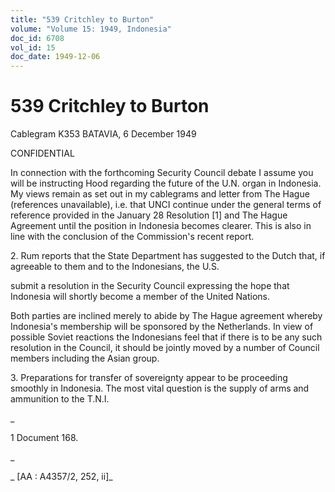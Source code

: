 ```yaml
---
title: "539 Critchley to Burton"
volume: "Volume 15: 1949, Indonesia"
doc_id: 6708
vol_id: 15
doc_date: 1949-12-06
---
```


# 539 Critchley to Burton

Cablegram K353 BATAVIA, 6 December 1949

CONFIDENTIAL

In connection with the forthcoming Security Council debate I assume you will be instructing Hood regarding the future of the U.N. organ in Indonesia. My views remain as set out in my cablegrams and letter from The Hague (references unavailable), i.e. that UNCI continue under the general terms of reference provided in the January 28 Resolution [1] and The Hague Agreement until the position in Indonesia becomes clearer. This is also in line with the conclusion of the Commission's recent report.

2\. Rum reports that the State Department has suggested to the Dutch that, if agreeable to them and to the Indonesians, the U.S.

submit a resolution in the Security Council expressing the hope that Indonesia will shortly become a member of the United Nations.

Both parties are inclined merely to abide by The Hague agreement whereby Indonesia's membership will be sponsored by the Netherlands. In view of possible Soviet reactions the Indonesians feel that if there is to be any such resolution in the Council, it should be jointly moved by a number of Council members including the Asian group.

3\. Preparations for transfer of sovereignty appear to be proceeding smoothly in Indonesia. The most vital question is the supply of arms and ammunition to the T.N.I.

_

1 Document 168.

_

_ [AA : A4357/2, 252, ii]_
